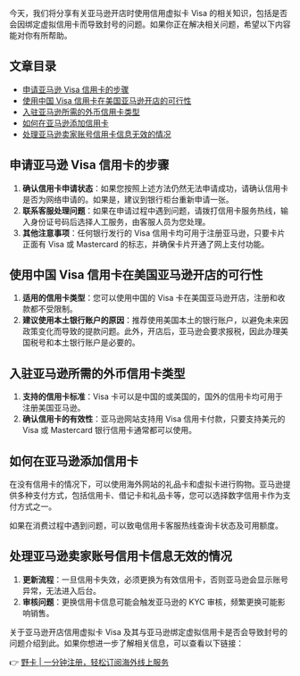 今天，我们将分享有关亚马逊开店时使用信用虚拟卡 Visa 的相关知识，包括是否会因绑定虚拟信用卡而导致封号的问题。如果你正在解决相关问题，希望以下内容能对你有所帮助。

## 文章目录

- [申请亚马逊 Visa 信用卡的步骤](#申请亚马逊-visa-信用卡的步骤)
- [使用中国 Visa 信用卡在美国亚马逊开店的可行性](#使用中国-visa-信用卡在美国亚马逊开店的可行性)
- [入驻亚马逊所需的外币信用卡类型](#入驻亚马逊所需的外币信用卡类型)
- [如何在亚马逊添加信用卡](#如何在亚马逊添加信用卡)
- [处理亚马逊卖家账号信用卡信息无效的情况](#处理亚马逊卖家账号信用卡信息无效的情况)

## 申请亚马逊 Visa 信用卡的步骤

1. **确认信用卡申请状态**：如果您按照上述方法仍然无法申请成功，请确认信用卡是否为网络申请的。如果是，建议到银行柜台重新申请一张。
2. **联系客服处理问题**：如果在申请过程中遇到问题，请拨打信用卡服务热线，输入身份证号码后选择人工服务，由客服人员为您处理。
3. **其他注意事项**：任何银行发行的 Visa 信用卡均可用于注册亚马逊，只要卡片正面有 Visa 或 Mastercard 的标志，并确保卡片开通了网上支付功能。

## 使用中国 Visa 信用卡在美国亚马逊开店的可行性

1. **适用的信用卡类型**：您可以使用中国的 Visa 卡在美国亚马逊开店，注册和收款都不受限制。
2. **建议使用本土银行账户的原因**：推荐使用美国本土的银行账户，以避免未来因政策变化而导致的提款问题。此外，开店后，亚马逊会要求报税，因此办理美国税号和本土银行账户是必要的。

## 入驻亚马逊所需的外币信用卡类型

1. **支持的信用卡标准**：Visa 卡可以是中国的或美国的，国外的信用卡均可用于注册美国亚马逊。
2. **确认信用卡的有效性**：亚马逊网站支持用 Visa 信用卡付款，只要支持美元的 Visa 或 Mastercard 银行信用卡通常都可以使用。

## 如何在亚马逊添加信用卡

在没有信用卡的情况下，可以使用海外网站的礼品卡和虚拟卡进行购物。亚马逊提供多种支付方式，包括信用卡、借记卡和礼品卡等，您可以选择数字信用卡作为支付方式之一。

如果在消费过程中遇到问题，可以致电信用卡客服热线查询卡状态及可用额度。

## 处理亚马逊卖家账号信用卡信息无效的情况

1. **更新流程**：一旦信用卡失效，必须更换为有效信用卡，否则亚马逊会显示账号异常，无法进入后台。
2. **审核问题**：更换信用卡信息可能会触发亚马逊的 KYC 审核，频繁更换可能影响销售。

关于亚马逊开店信用虚拟卡 Visa 及其与亚马逊绑定虚拟信用卡是否会导致封号的问题介绍到此。如果你想进一步了解相关信息，可以查看以下链接：

👉 [野卡 | 一分钟注册，轻松订阅海外线上服务](https://bit.ly/bewildcard)